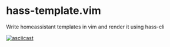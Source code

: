# hass-template.vim
Write homeassistant templates in vim and render it using hass-cli

[![asciicast](https://asciinema.org/a/565704.svg)](https://asciinema.org/a/565704)

